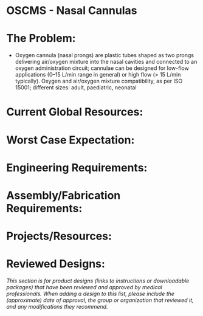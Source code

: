 # OSCMS - Nasal Cannulas

# The Problem:

- Oxygen cannula (nasal prongs) are plastic tubes shaped as two prongs delivering air/oxygen mixture into the nasal cavities and connected to an oxygen administration circuit; cannulae can be designed for low-flow applications (0–15 L/min range in general) or high flow (> 15 L/min typically). Oxygen and air/oxygen mixture compatibility, as per ISO 15001; different sizes: adult, paediatric, neonatal

# Current Global Resources:

# Worst Case Expectation:

# Engineering Requirements:

# Assembly/Fabrication Requirements:

# Projects/Resources:

# Reviewed Designs:

*This section is for product designs (links to instructions or downloadable packages) that have been reviewed and approved by medical professionals. When adding a design to this list, please include the (approximate) date of approval, the group or organization that reviewed it, and any modifications they recommend.*
